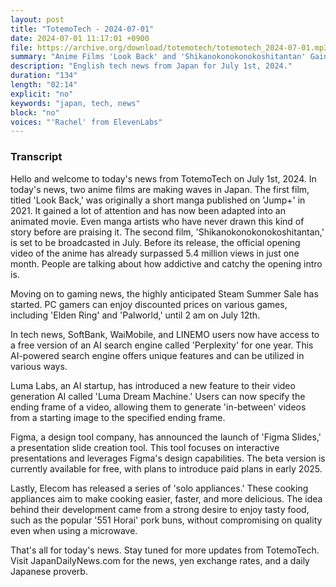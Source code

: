 ```yaml
---
layout: post
title: "TotemoTech - 2024-07-01"
date: 2024-07-01 11:17:01 +0900
file: https://archive.org/download/totemotech/totemotech_2024-07-01.mp3
summary: "Anime Films 'Look Back' and 'Shikanokonokonokoshitantan' Gain Popularity; Steam Summer Sale Begins, & more…"
description: "English tech news from Japan for July 1st, 2024."
duration: "134"
length: "02:14"
explicit: "no"
keywords: "japan, tech, news"
block: "no"
voices: "'Rachel' from ElevenLabs"
---
```


### Transcript

Hello and welcome to today's news from TotemoTech on July 1st, 2024. In today's news, two anime films are making waves in Japan. The first film, titled 'Look Back,' was originally a short manga published on 'Jump+' in 2021. It gained a lot of attention and has now been adapted into an animated movie. Even manga artists who have never drawn this kind of story before are praising it. The second film, 'Shikanokonokonokoshitantan,' is set to be broadcasted in July. Before its release, the official opening video of the anime has already surpassed 5.4 million views in just one month. People are talking about how addictive and catchy the opening intro is.

Moving on to gaming news, the highly anticipated Steam Summer Sale has started. PC gamers can enjoy discounted prices on various games, including 'Elden Ring' and 'Palworld,' until 2 am on July 12th.

In tech news, SoftBank, WaiMobile, and LINEMO users now have access to a free version of an AI search engine called 'Perplexity' for one year. This AI-powered search engine offers unique features and can be utilized in various ways.

Luma Labs, an AI startup, has introduced a new feature to their video generation AI called 'Luma Dream Machine.' Users can now specify the ending frame of a video, allowing them to generate 'in-between' videos from a starting image to the specified ending frame.

Figma, a design tool company, has announced the launch of 'Figma Slides,' a presentation slide creation tool. This tool focuses on interactive presentations and leverages Figma's design capabilities. The beta version is currently available for free, with plans to introduce paid plans in early 2025.

Lastly, Elecom has released a series of 'solo appliances.' These cooking appliances aim to make cooking easier, faster, and more delicious. The idea behind their development came from a strong desire to enjoy tasty food, such as the popular '551 Horai' pork buns, without compromising on quality even when using a microwave.

That's all for today's news. Stay tuned for more updates from TotemoTech.   Visit JapanDailyNews.com for the news, yen exchange rates, and a daily Japanese proverb.
